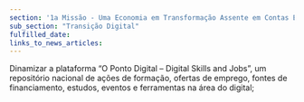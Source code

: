 ```yaml
---
section: '1a Missão - Uma Economia em Transformação Assente em Contas Equilibradas'
sub_section: "Transição Digital"
fulfilled_date:
links_to_news_articles:
---
```


Dinamizar a plataforma “O Ponto Digital – Digital Skills and Jobs”, um repositório nacional de ações de formação, ofertas de emprego, fontes de financiamento, estudos, eventos e ferramentas na área do digital;